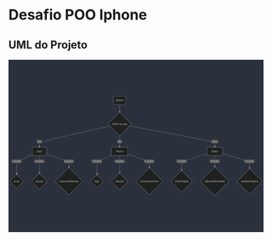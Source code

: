 # Desafio POO Iphone

## UML do Projeto

![Getting Started](./image/mermaid-diagram-2024-09-13-225735.png)
